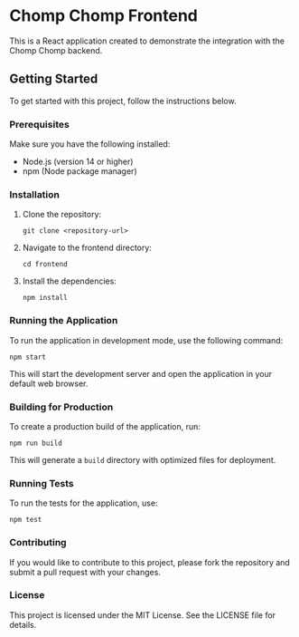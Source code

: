 # Chomp Chomp Frontend

This is a React application created to demonstrate the integration with the Chomp Chomp backend.

## Getting Started

To get started with this project, follow the instructions below.

### Prerequisites

Make sure you have the following installed:

- Node.js (version 14 or higher)
- npm (Node package manager)

### Installation

1. Clone the repository:
   ```
   git clone <repository-url>
   ```

2. Navigate to the frontend directory:
   ```
   cd frontend
   ```

3. Install the dependencies:
   ```
   npm install
   ```

### Running the Application

To run the application in development mode, use the following command:
```
npm start
```
This will start the development server and open the application in your default web browser.

### Building for Production

To create a production build of the application, run:
```
npm run build
```
This will generate a `build` directory with optimized files for deployment.

### Running Tests

To run the tests for the application, use:
```
npm test
```

### Contributing

If you would like to contribute to this project, please fork the repository and submit a pull request with your changes.

### License

This project is licensed under the MIT License. See the LICENSE file for details.
